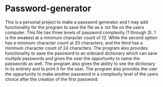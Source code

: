 # Password-generator

This is a personal project to make a password generator and I may add functionality for the program to save the file as a .txt file on the users computer. This file has three levels of password complexity (1 through 3). 1 is the weakest at a minimum character count of 12. While the second option has a minimum character count at 20 characters, and the third has a minimum character count of 24 characters. The program also provides functionality to save the password to an onboard dictionary which can save multiple passwords and gives the user the oppurtunity to name the passwords as well. The program also gives the ability to see the dictionary in its entirety and to print it for the user. The program also provides the user the oppurtunity to make another password in a complexity level of the users choice after the creation of the first password.  
